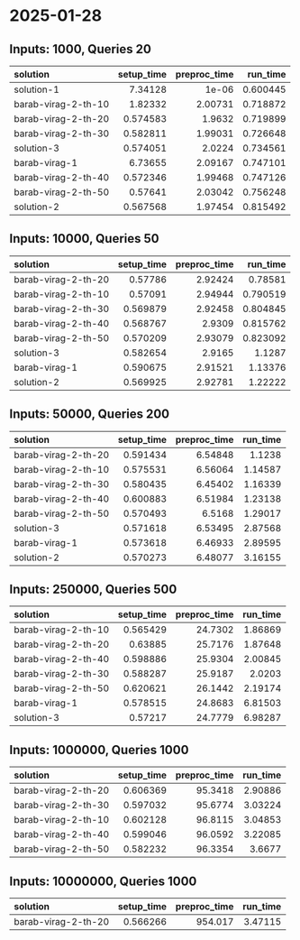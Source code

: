 # 2025-01-28

## Inputs: 1000, Queries 20

| solution            |   setup_time |   preproc_time |   run_time |
|:--------------------|-------------:|---------------:|-----------:|
| solution-1          |     7.34128  |        1e-06   |   0.600445 |
| barab-virag-2-th-10 |     1.82332  |        2.00731 |   0.718872 |
| barab-virag-2-th-20 |     0.574583 |        1.9632  |   0.719899 |
| barab-virag-2-th-30 |     0.582811 |        1.99031 |   0.726648 |
| solution-3          |     0.574051 |        2.0224  |   0.734561 |
| barab-virag-1       |     6.73655  |        2.09167 |   0.747101 |
| barab-virag-2-th-40 |     0.572346 |        1.99468 |   0.747126 |
| barab-virag-2-th-50 |     0.57641  |        2.03042 |   0.756248 |
| solution-2          |     0.567568 |        1.97454 |   0.815492 |

## Inputs: 10000, Queries 50

| solution            |   setup_time |   preproc_time |   run_time |
|:--------------------|-------------:|---------------:|-----------:|
| barab-virag-2-th-20 |     0.57786  |        2.92424 |   0.78581  |
| barab-virag-2-th-10 |     0.57091  |        2.94944 |   0.790519 |
| barab-virag-2-th-30 |     0.569879 |        2.92458 |   0.804845 |
| barab-virag-2-th-40 |     0.568767 |        2.9309  |   0.815762 |
| barab-virag-2-th-50 |     0.570209 |        2.93079 |   0.823092 |
| solution-3          |     0.582654 |        2.9165  |   1.1287   |
| barab-virag-1       |     0.590675 |        2.91521 |   1.13376  |
| solution-2          |     0.569925 |        2.92781 |   1.22222  |

## Inputs: 50000, Queries 200

| solution            |   setup_time |   preproc_time |   run_time |
|:--------------------|-------------:|---------------:|-----------:|
| barab-virag-2-th-20 |     0.591434 |        6.54848 |    1.1238  |
| barab-virag-2-th-10 |     0.575531 |        6.56064 |    1.14587 |
| barab-virag-2-th-30 |     0.580435 |        6.45402 |    1.16339 |
| barab-virag-2-th-40 |     0.600883 |        6.51984 |    1.23138 |
| barab-virag-2-th-50 |     0.570493 |        6.5168  |    1.29017 |
| solution-3          |     0.571618 |        6.53495 |    2.87568 |
| barab-virag-1       |     0.573618 |        6.46933 |    2.89595 |
| solution-2          |     0.570273 |        6.48077 |    3.16155 |

## Inputs: 250000, Queries 500

| solution            |   setup_time |   preproc_time |   run_time |
|:--------------------|-------------:|---------------:|-----------:|
| barab-virag-2-th-10 |     0.565429 |        24.7302 |    1.86869 |
| barab-virag-2-th-20 |     0.63885  |        25.7176 |    1.87648 |
| barab-virag-2-th-40 |     0.598886 |        25.9304 |    2.00845 |
| barab-virag-2-th-30 |     0.588287 |        25.9187 |    2.0203  |
| barab-virag-2-th-50 |     0.620621 |        26.1442 |    2.19174 |
| barab-virag-1       |     0.578515 |        24.8683 |    6.81503 |
| solution-3          |     0.57217  |        24.7779 |    6.98287 |

## Inputs: 1000000, Queries 1000

| solution            |   setup_time |   preproc_time |   run_time |
|:--------------------|-------------:|---------------:|-----------:|
| barab-virag-2-th-20 |     0.606369 |        95.3418 |    2.90886 |
| barab-virag-2-th-30 |     0.597032 |        95.6774 |    3.03224 |
| barab-virag-2-th-10 |     0.602128 |        96.8115 |    3.04853 |
| barab-virag-2-th-40 |     0.599046 |        96.0592 |    3.22085 |
| barab-virag-2-th-50 |     0.582232 |        96.3354 |    3.6677  |

## Inputs: 10000000, Queries 1000

| solution            |   setup_time |   preproc_time |   run_time |
|:--------------------|-------------:|---------------:|-----------:|
| barab-virag-2-th-20 |     0.566266 |        954.017 |    3.47115 |